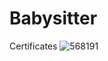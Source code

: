 # Babysitter
Certificates
![568191](https://user-images.githubusercontent.com/109694221/180487753-2f44a2d7-18f1-4c5a-bfeb-af6bf29484c2.png)
